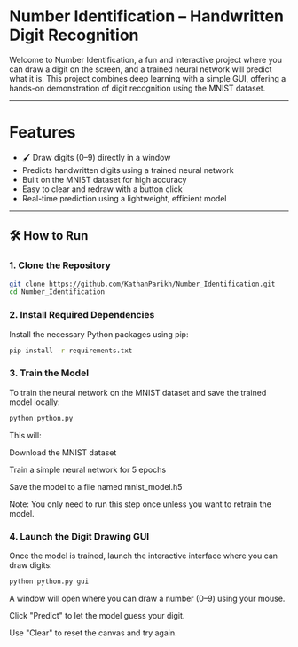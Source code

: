 #  Number Identification – Handwritten Digit Recognition

Welcome to Number Identification, a fun and interactive project where you can draw a digit on the screen, and a trained neural network will predict what it is. This project combines deep learning with a simple GUI, offering a hands-on demonstration of digit recognition using the MNIST dataset.

---

#  Features

- 🖌 Draw digits (0–9) directly in a window
-  Predicts handwritten digits using a trained neural network
-  Built on the MNIST dataset for high accuracy
-  Easy to clear and redraw with a button click
-  Real-time prediction using a lightweight, efficient model

---

## 🛠️ How to Run

### 1. Clone the Repository

```bash
git clone https://github.com/KathanParikh/Number_Identification.git
cd Number_Identification
```
### 2. Install Required Dependencies
Install the necessary Python packages using pip:
```bash
pip install -r requirements.txt
```

### 3. Train the Model
To train the neural network on the MNIST dataset and save the trained model locally:
```bash
python python.py
```
This will:

Download the MNIST dataset

Train a simple neural network for 5 epochs

Save the model to a file named mnist_model.h5

Note: You only need to run this step once unless you want to retrain the model.

### 4. Launch the Digit Drawing GUI
Once the model is trained, launch the interactive interface where you can draw digits:
```bash
python python.py gui
```
A window will open where you can draw a number (0–9) using your mouse.

Click "Predict" to let the model guess your digit.

Use "Clear" to reset the canvas and try again.


